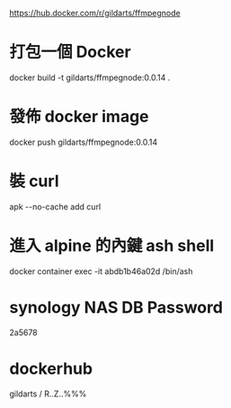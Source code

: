 https://hub.docker.com/r/gildarts/ffmpegnode

# 打包一個 Docker
docker build -t gildarts/ffmpegnode:0.0.14 .

# 發佈 docker image
docker push gildarts/ffmpegnode:0.0.14

# 裝 curl
apk --no-cache add curl

# 進入 alpine 的內鍵 ash shell
docker container exec -it abdb1b46a02d /bin/ash

# synology NAS DB Password
2a5678

# dockerhub
gildarts / R..Z..%%%